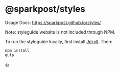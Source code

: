 # @sparkpost/styles

Usage Docs: https://sparkpost.github.io/styles/


Note: styleguide website is not included through NPM.

To run the styleguide locally, first install [Jekyll](https://jekyllrb.com/docs/installation/). Then:

```bash
npm install
gulp
```

:+1:
